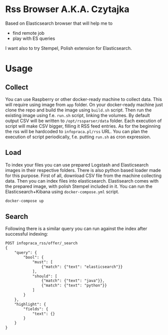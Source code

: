 # Rss Browser A.K.A. Czytajka
Based on Elasticsearch browser that will help me to 
 - find remote job 
 - play with ES queries
 
I want also to try Stempel, Polish extension for Elasticsearch.

# Usage
## Collect
You can use Raspberry or other docker-ready machine to collect data.  This will require using image from `app` folder.
On your docker-ready machine just clone the repo and build the image using `build.sh` script.  Then run the existing image using
f.e. `run.sh` script, linking the volumes.  By default output CSV will be written to `/opt/rssparser/data` folder.
Each execution of script will make CSV bigger, filling it RSS feed entries.  As for the beginning the rss will be hardcoded to `infopraca.pl/rss` URL.
You can plan the execution of script periodically, f.e. putting `run.sh` as cron expression.


## Load
To index your files you can use prepared Logstash and Elasticsearch images in their respective folders. There is 
also python based loader made for this purpose.  First of all, download CSV file from the machine collecting data.
Then you can index files into elasticsearch.  Elastisearch comes with the prepared image, with polish Stempel included 
in it.  You can run the Elasticsearch+Kibana using `docker-compose.yml` script.
```bash
docker-compose up
```

## Search
Following there is a similar query you can run against the index after successful indexing:
```rest
POST infopraca_rss/offer/_search
{
	"query": {
		"bool": {
			"must": [
				{"match": {"text": "elasticsearch"}}
			],
			"should": [
				{"match": {"text": "java"}},
				{"match": {"text": "python"}}
			]
		}
	},
	"highlight": {
		"fields": {
			"text": {}
		}
	}
}
```
